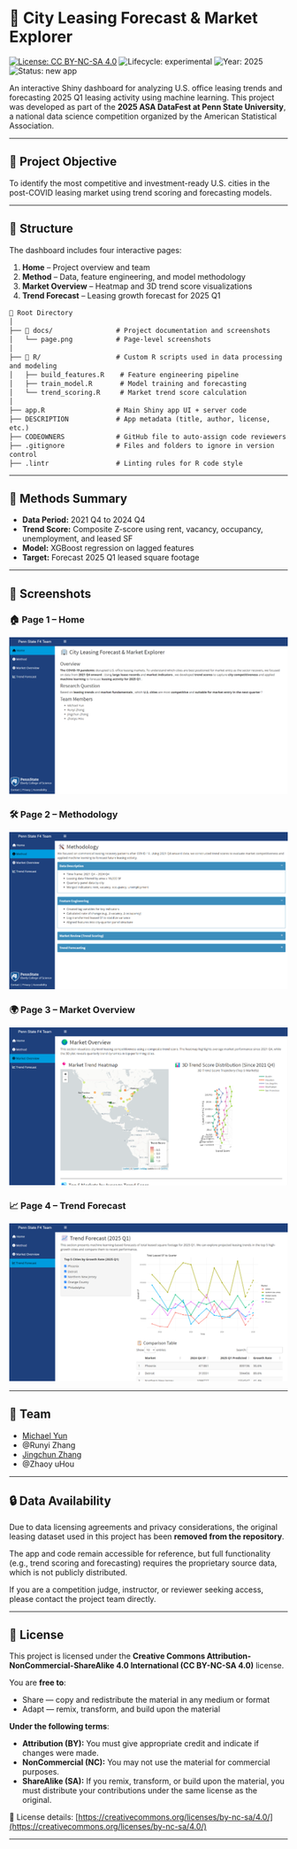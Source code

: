 # 🏢 City Leasing Forecast & Market Explorer

[![License: CC BY-NC-SA 4.0](https://img.shields.io/badge/License-CC%20BY--NC--SA%204.0-lightgrey.svg)](https://creativecommons.org/licenses/by-nc-sa/4.0/)
![Lifecycle: experimental](https://img.shields.io/badge/lifecycle-experimental-orange)
![Year: 2025](https://img.shields.io/badge/year-2025-lightgrey)
![Status: new app](https://img.shields.io/badge/lifecycle-newapp-brightgreen)


An interactive Shiny dashboard for analyzing U.S. office leasing trends and forecasting 2025 Q1 leasing activity using machine learning.
This project was developed as part of the **2025 ASA DataFest at Penn State University**, a national data science competition organized by the American Statistical Association.

---

## 📌 Project Objective

To identify the most competitive and investment-ready U.S. cities in the post-COVID leasing market using trend scoring and forecasting models.

---

## 📁 Structure

The dashboard includes four interactive pages:

1. **Home** – Project overview and team  
2. **Method** – Data, feature engineering, and model methodology  
3. **Market Overview** – Heatmap and 3D trend score visualizations  
4. **Trend Forecast** – Leasing growth forecast for 2025 Q1
````` 
📁 Root Directory
│
├── 📂 docs/                # Project documentation and screenshots
│   └── page.png           # Page-level screenshots
│
├── 📂 R/                   # Custom R scripts used in data processing and modeling
│   ├── build_features.R    # Feature engineering pipeline
│   ├── train_model.R       # Model training and forecasting
│   └── trend_scoring.R     # Market trend score calculation
│
├── app.R                  # Main Shiny app UI + server code
├── DESCRIPTION            # App metadata (title, author, license, etc.)
├── CODEOWNERS             # GitHub file to auto-assign code reviewers
├── .gitignore             # Files and folders to ignore in version control
├── .lintr                 # Linting rules for R code style
````` 
---

## 🧠 Methods Summary

- **Data Period:** 2021 Q4 to 2024 Q4  
- **Trend Score:** Composite Z-score using rent, vacancy, occupancy, unemployment, and leased SF  
- **Model:** XGBoost regression on lagged features  
- **Target:** Forecast 2025 Q1 leased square footage

---

## 📸 Screenshots

### 🏠 Page 1 – Home
![Page 1](page1.png)

### 🛠️ Page 2 – Methodology
![Page 2](page2.png)

### 🌍 Page 3 – Market Overview
![Page 3](page3.png)

### 📈 Page 4 – Trend Forecast
![Page 4](page4.png)

---

## 👥 Team

- [Michael Yun](https://github.com/Migueldesanta)
- @Runyi Zhang  
- [Jingchun Zhang](https://github.com/Jingchunz)
- @Zhaoy uHou

---

## 🔒 Data Availability

Due to data licensing agreements and privacy considerations, the original leasing dataset used in this project has been **removed from the repository**.

The app and code remain accessible for reference, but full functionality (e.g., trend scoring and forecasting) requires the proprietary source data, which is not publicly distributed.

If you are a competition judge, instructor, or reviewer seeking access, please contact the project team directly.

---

## 📄 License

This project is licensed under the **Creative Commons Attribution-NonCommercial-ShareAlike 4.0 International (CC BY-NC-SA 4.0)** license.

You are **free to**:
- Share — copy and redistribute the material in any medium or format  
- Adapt — remix, transform, and build upon the material  

**Under the following terms**:
- **Attribution (BY):** You must give appropriate credit and indicate if changes were made.  
- **NonCommercial (NC):** You may not use the material for commercial purposes.  
- **ShareAlike (SA):** If you remix, transform, or build upon the material, you must distribute your contributions under the same license as the original.

🔗 License details: [https://creativecommons.org/licenses/by-nc-sa/4.0/](https://creativecommons.org/licenses/by-nc-sa/4.0/)

---



